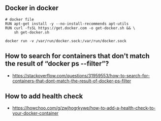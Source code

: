 ## Docker in docker
```
# docker file
RUN apt-get install -y --no-install-recommends apt-utils
RUN curl -fsSL https://get.docker.com -o get-docker.sh && \
    sh get-docker.sh
```
```
docker run -v /var/run/docker.sock:/var/run/docker.sock
```

## How to search for containers that don't match the result of “docker ps --filter”?
- https://stackoverflow.com/questions/31959553/how-to-search-for-containers-that-dont-match-the-result-of-docker-ps-filter

## How to add health check
- https://howchoo.com/g/zwjhogrkywe/how-to-add-a-health-check-to-your-docker-container